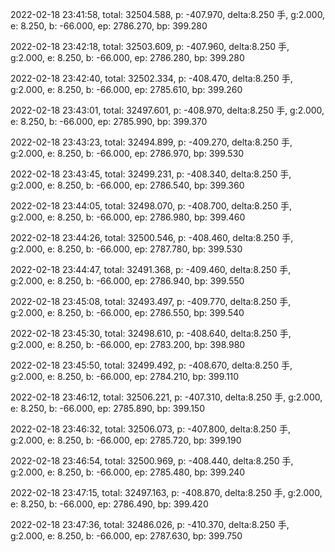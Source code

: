 2022-02-18 23:41:58, total: 32504.588, p: -407.970, delta:8.250 手, g:2.000, e: 8.250, b: -66.000, ep: 2786.270, bp: 399.280

2022-02-18 23:42:18, total: 32503.609, p: -407.960, delta:8.250 手, g:2.000, e: 8.250, b: -66.000, ep: 2786.280, bp: 399.280

2022-02-18 23:42:40, total: 32502.334, p: -408.470, delta:8.250 手, g:2.000, e: 8.250, b: -66.000, ep: 2785.610, bp: 399.260

2022-02-18 23:43:01, total: 32497.601, p: -408.970, delta:8.250 手, g:2.000, e: 8.250, b: -66.000, ep: 2785.990, bp: 399.370

2022-02-18 23:43:23, total: 32494.899, p: -409.270, delta:8.250 手, g:2.000, e: 8.250, b: -66.000, ep: 2786.970, bp: 399.530

2022-02-18 23:43:45, total: 32499.231, p: -408.340, delta:8.250 手, g:2.000, e: 8.250, b: -66.000, ep: 2786.540, bp: 399.360

2022-02-18 23:44:05, total: 32498.070, p: -408.700, delta:8.250 手, g:2.000, e: 8.250, b: -66.000, ep: 2786.980, bp: 399.460

2022-02-18 23:44:26, total: 32500.546, p: -408.460, delta:8.250 手, g:2.000, e: 8.250, b: -66.000, ep: 2787.780, bp: 399.530

2022-02-18 23:44:47, total: 32491.368, p: -409.460, delta:8.250 手, g:2.000, e: 8.250, b: -66.000, ep: 2786.940, bp: 399.550

2022-02-18 23:45:08, total: 32493.497, p: -409.770, delta:8.250 手, g:2.000, e: 8.250, b: -66.000, ep: 2786.550, bp: 399.540

2022-02-18 23:45:30, total: 32498.610, p: -408.640, delta:8.250 手, g:2.000, e: 8.250, b: -66.000, ep: 2783.200, bp: 398.980

2022-02-18 23:45:50, total: 32499.492, p: -408.670, delta:8.250 手, g:2.000, e: 8.250, b: -66.000, ep: 2784.210, bp: 399.110

2022-02-18 23:46:12, total: 32506.221, p: -407.310, delta:8.250 手, g:2.000, e: 8.250, b: -66.000, ep: 2785.890, bp: 399.150

2022-02-18 23:46:32, total: 32506.073, p: -407.800, delta:8.250 手, g:2.000, e: 8.250, b: -66.000, ep: 2785.720, bp: 399.190

2022-02-18 23:46:54, total: 32500.969, p: -408.440, delta:8.250 手, g:2.000, e: 8.250, b: -66.000, ep: 2785.480, bp: 399.240

2022-02-18 23:47:15, total: 32497.163, p: -408.870, delta:8.250 手, g:2.000, e: 8.250, b: -66.000, ep: 2786.490, bp: 399.420

2022-02-18 23:47:36, total: 32486.026, p: -410.370, delta:8.250 手, g:2.000, e: 8.250, b: -66.000, ep: 2787.630, bp: 399.750